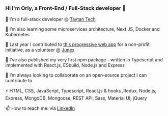 ### Hi I'm Orly, a Front-End / Full-Stack developer 👋

 🔭 I'm a full-stack developer @ [Taytan Tech](https://github.com/Taytan-Tech)
  
 🌱 I’m also learning some microservices architecture, Next JS, Docker and Kubernetes
 
 🔭 Last year I contributed to [this progressive web app](https://github.com/Mityaalim-App) for a non-profit initiative, as a volunteer @ [Junex](https://junex.io)

 🔭 I’ve also published my very first npm package - written in Typescript and implemented with React.js, ESbuild, Node.js and Express

 👯 I’m always looking to collaborate on an open-source project I can contribute to
 
 ⚡ HTML, CSS, JavaScript, Typescript, React.js & hooks ,Redux, Node.js, Express, MongoDB, Mongoose, REST API, Sass, Material UI, jQuery
 
 📫 How to reach me: via [LinkedIn](https://www.linkedin.com/in/orly-even)

